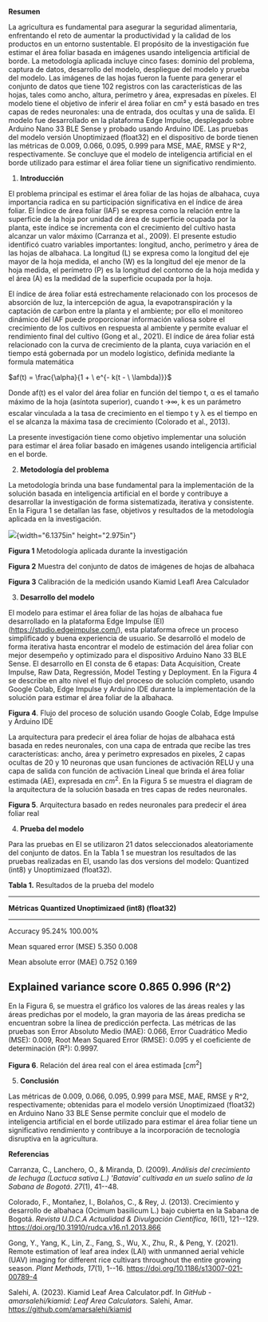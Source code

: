 **Resumen**

La agricultura es fundamental para asegurar la seguridad alimentaria,
enfrentando el reto de aumentar la productividad y la calidad de los
productos en un entorno sustentable. El propósito de la investigación
fue estimar el área foliar basada en imágenes usando inteligencia
artificial de borde. La metodología aplicada incluye cinco fases:
dominio del problema, captura de datos, desarrollo del modelo,
despliegue del modelo y prueba del modelo. Las imágenes de las hojas
fueron la fuente para generar el conjunto de datos que tiene 102
registros con las características de las hojas, tales como ancho,
altura, perímetro y área, expresadas en píxeles. El modelo tiene el
objetivo de inferir el área foliar en cm² y está basado en tres capas de
redes neuronales: una de entrada, dos ocultas y una de salida. El modelo
fue desarrollado en la plataforma Edge Impulse, desplegado sobre Arduino
Nano 33 BLE Sense y probado usando Arduino IDE. Las pruebas del modelo
versión Unoptimizaed (float32) en el dispositivo de borde tienen las
métricas de 0.009, 0.066, 0.095, 0.999 para MSE, MAE, RMSE y R\^2,
respectivamente. Se concluye que el modelo de inteligencia artificial en
el borde utilizado para estimar el área foliar tiene un significativo
rendimiento.

1.  **Introducción**

El problema principal es estimar el área foliar de las hojas de
albahaca, cuya importancia radica en su participación significativa en
el índice de área foliar. El Índice de área foliar (IAF) se expresa como
la relación entre la superficie de la hoja por unidad de área de
superficie ocupada por la planta, este índice se incrementa con el
crecimiento del cultivo hasta alcanzar un valor máximo (Carranza et al.,
2009). El presente estudio identificó cuatro variables importantes:
longitud, ancho, perímetro y área de las hojas de albahaca. La longitud
(L) se expresa como la longitud del eje mayor de la hoja medida, el
ancho (W) es la longitud del eje menor de la hoja medida, el perímetro
(P) es la longitud del contorno de la hoja medida y el área (A) es la
medidad de la superficie ocupada por la hoja.

El índice de área foliar está estrechamente relacionado con los procesos
de absorción de luz, la intercepción de agua, la evapotranspiración y la
captación de carbon entre la planta y el ambiente; por ello el monitoreo
dinámico del IAF puede proporcionar información valiosa sobre el
crecimiento de los cultivos en respuesta al ambiente y permite evaluar
el rendimiento final del cultivo (Gong et al., 2021). El índice de área
foliar está relacionado con la curva de crecimiento de la planta, cuya
variación en el tiempo está gobernada por un modelo logístico, definida
mediante la formula matemática

$af(t) = \frac{\alpha}{1 + \ e^{- k(t - \ \lambda)}}$

Donde af(t) es el valor del área foliar en función del tiempo t, α es el
tamaño máximo de la hoja (asíntota superior), cuando t 🡪∞, k es un
parámetro escalar vinculada a la tasa de crecimiento en el tiempo t y λ
es el tiempo en el se alcanza la máxima tasa de crecimiento (Colorado et
al., 2013).

La presente investigación tiene como objetivo implementar una solución
para estimar el área foliar basado en imágenes usando inteligencia
artificial en el borde.

2.  **Metodología del problema**

La metodología brinda una base fundamental para la implementación de la
solución basada en inteligencia artificial en el borde y contribuye a
desarrollar la investigación de forma sistematizada, iterativa y
consistente. En la Figura 1 se detallan las fase, objetivos y resultados
de la metodología aplicada en la investigación.

![](media/image1.png){width="6.1375in" height="2.975in"}

**Figura 1** Metodología aplicada durante la investigación

**Figura 2** Muestra del conjunto de datos de imágenes de hojas de
albahaca

**Figura 3** Calibración de la medición usando Kiamid Leafl Area
Calculador

3.  **Desarrollo del modelo**

El modelo para estimar el área foliar de las hojas de albahaca fue
desarrollado en la plataforma Edge Impulse (EI)
(<https://studio.edgeimpulse.com/>), esta plataforma ofrece un proceso
simplificado y buena experiencia de usuario. Se desarrolló el modelo de
forma iterativa hasta encontrar el modelo de estimación del área foliar
con mejor desempeño y optimizado para el dispositivo Arduino Nano 33 BLE
Sense. El desarrollo en EI consta de 6 etapas: Data Acquisition, Create
Impulse, Raw Data, Regressión, Model Testing y Deployment. En la Figura
4 se describe en alto nivel el flujo del proceso de solución completo,
usando Google Colab, Edge Impulse y Arduino IDE durante la
implementación de la solución para estimar el área foliar de la
albahaca.

**Figura 4**. Flujo del proceso de solución usando Google Colab, Edge
Impulse y Arduino IDE

La arquitectura para predecir el área foliar de hojas de albahaca está
basada en redes neuronales, con una capa de entrada que recibe las tres
características: ancho, área y perímetro expresados en pixeles, 2 capas
ocultas de 20 y 10 neuronas que usan funciones de activación RELU y una
capa de salida con función de activación Lineal que brinda el área
foliar estimada (AE), expresada en ${cm}^{2}$. En la Figura 5 se muestra
el diagram de la arquitectura de la solución basada en tres capas de
redes neuronales.

**Figura 5**. Arquitectura basado en redes neuronales para predecir el
área foliar real

4.  **Prueba del modelo**

Para las pruebas en EI se utilizaron 21 datos seleccionados
aleatoriamente del conjunto de datos. En la Tabla 1 se muestran los
resultados de las pruebas realizadas en EI, usando las dos versions del
modelo: Quantized (int8) y Unoptimizaed (float32).

**Tabla 1.** Resultados de la prueba del modelo

  ------------------------------------------------------------------------
  **Métricas**                         **Quantized          **Unoptimizaed
                                          (int8)**             (float32)**
  ---------------------------- ------------------- -----------------------
  Accuracy                                  95.24%                 100.00%

  Mean squared error (MSE)                   5.350                   0.008

  Mean absolute error (MAE)                  0.752                   0.169

  Explained variance score                   0.865                   0.996
  (R\^2)                                           
  ------------------------------------------------------------------------

En la Figura 6, se muestra el gráfico los valores de las áreas reales y
las áreas predichas por el modelo, la gran mayoria de las áreas predicha
se encuentran sobre la línea de predicción perfecta. Las métricas de las
pruebas son Error Absoluto Medio (MAE): 0.066, Error Cuadrático Medio
(MSE): 0.009, Root Mean Squared Error (RMSE): 0.095 y el coeficiente de
determinación (R²): 0.9997.

**Figura 6**. Relación del área real con el área estimada
\[${cm}^{2}\rbrack$

5.  **Conclusión**

Las métricas de 0.009, 0.066, 0.095, 0.999 para MSE, MAE, RMSE y R\^2,
respectivamente; obtenidas para el modelo versión Unoptimizaed (float32)
en Arduino Nano 33 BLE Sense permite concluir que el modelo de
inteligencia artificial en el borde utilizado para estimar el área
foliar tiene un significativo rendimiento y contribuye a la
incorporación de tecnología disruptiva en la agricultura.

**Referencias**

Carranza, C., Lanchero, O., & Miranda, D. (2009). *Análisis del
crecimiento de lechuga (Lactuca sativa L.) 'Batavia' cultivada en un
suelo salino de la Sabana de Bogotá*. *27*(1), 41--48.

Colorado, F., Montañez, I., Bolaños, C., & Rey, J. (2013). Crecimiento y
desarrollo de albahaca (Ocimum basilicum L.) bajo cubierta en la Sabana
de Bogotá. *Revista U.D.C.A Actualidad & Divulgación Científica*,
*16*(1), 121--129. https://doi.org/10.31910/rudca.v16.n1.2013.866

Gong, Y., Yang, K., Lin, Z., Fang, S., Wu, X., Zhu, R., & Peng, Y.
(2021). Remote estimation of leaf area index (LAI) with unmanned aerial
vehicle (UAV) imaging for different rice cultivars throughout the entire
growing season. *Plant Methods*, *17*(1), 1--16.
https://doi.org/10.1186/s13007-021-00789-4

Salehi, A. (2023). Kiamid Leaf Area Calculator.pdf. In *GitHub -
amarsalehi/kiamid: Leaf Area Calculators.* Salehi, Amar.
https://github.com/amarsalehi/kiamid